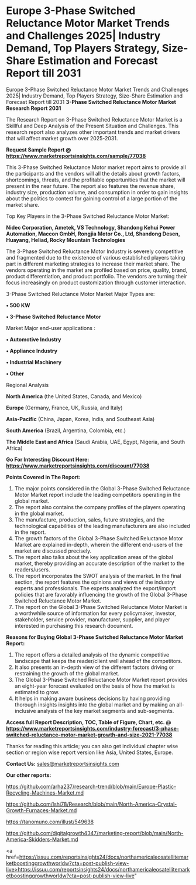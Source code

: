 # Europe 3-Phase Switched Reluctance Motor Market Trends and Challenges 2025| Industry Demand, Top Players Strategy, Size-Share Estimation and Forecast Report till 2031
Europe 3-Phase Switched Reluctance Motor Market Trends and Challenges 2025| Industry Demand, Top Players Strategy, Size-Share Estimation and Forecast Report till 2031
<strong>3-Phase Switched Reluctance Motor Market Research Report 2031</strong>

The Research Report on 3-Phase Switched Reluctance Motor Market is a Skillful and Deep Analysis of the Present Situation and Challenges. This research report also analyzes other important trends and market drivers that will affect market growth over 2025-2031.

<strong>Request Sample Report @ <a href=https://www.marketreportsinsights.com/sample/77038>https://www.marketreportsinsights.com/sample/77038</a></strong>

This 3-Phase Switched Reluctance Motor market report aims to provide all the participants and the vendors will all the details about growth factors, shortcomings, threats, and the profitable opportunities that the market will present in the near future. The report also features the revenue share, industry size, production volume, and consumption in order to gain insights about the politics to contest for gaining control of a large portion of the market share.

Top Key Players in the 3-Phase Switched Reluctance Motor Market:

<strong>Nidec Corporation, Ametek, VS Technology, Shandong Kehui Power Automation, Maccon GmbH, Rongjia Motor Co., Ltd, Shandong Desen, Huayang, Heliad, Rocky Mountain Technologies</strong>

The 3-Phase Switched Reluctance Motor Industry is severely competitive and fragmented due to the existence of various established players taking part in different marketing strategies to increase their market share. The vendors operating in the market are profiled based on price, quality, brand, product differentiation, and product portfolio. The vendors are turning their focus increasingly on product customization through customer interaction.

3-Phase Switched Reluctance Motor Market Major Types are:

<strong>• 500 KW

• 3-Phase Switched Reluctance Motor</strong>

Market Major end-user applications :

<strong>• Automotive Industry

• Appliance Industry

• Industrial Machinery

• Other</strong>

Regional Analysis

</u><strong><b>North America</b></strong> (the United States, Canada, and Mexico)

<strong><b>Europe </b></strong>(Germany, France, UK, Russia, and Italy)

<strong><b>Asia-Pacific</b></strong> (China, Japan, Korea, India, and Southeast Asia)

<strong><b>South America</b></strong> (Brazil, Argentina, Colombia, etc.)

<strong><b>The Middle East and Africa</b></strong> (Saudi Arabia, UAE, Egypt, Nigeria, and South Africa)

<strong>Go For Interesting Discount Here: <a href=https://www.marketreportsinsights.com/discount/77038>https://www.marketreportsinsights.com/discount/77038</a></strong>

<strong>Points Covered in The Report:</strong>
<ol>
  <li>The major points considered in the Global 3-Phase Switched Reluctance Motor Market report include the leading competitors operating in the global market.</li>
  <li>The report also contains the company profiles of the players operating in the global market.</li>
  <li>The manufacture, production, sales, future strategies, and the technological capabilities of the leading manufacturers are also included in the report.</li>
  <li>The growth factors of the Global 3-Phase Switched Reluctance Motor Market are explained in-depth, wherein the different end-users of the market are discussed precisely.</li>
  <li>The report also talks about the key application areas of the global market, thereby providing an accurate description of the market to the readers/users.</li>
  <li>The report incorporates the SWOT analysis of the market. In the final section, the report features the opinions and views of the industry experts and professionals. The experts analyzed the export/import policies that are favorably influencing the growth of the Global 3-Phase Switched Reluctance Motor Market.</li>
  <li>The report on the Global 3-Phase Switched Reluctance Motor Market is a worthwhile source of information for every policymaker, investor, stakeholder, service provider, manufacturer, supplier, and player interested in purchasing this research document.</li>
</ol>
<strong>Reasons for Buying Global 3-Phase Switched Reluctance Motor Market Report:</strong>

<ol>
  <li>The report offers a detailed analysis of the dynamic competitive landscape that keeps the reader/client well ahead of the competitors.</li>
  <li>It also presents an in-depth view of the different factors driving or restraining the growth of the global market.</li>
  <li>The Global 3-Phase Switched Reluctance Motor Market report provides an eight-year forecast evaluated on the basis of how the market is estimated to grow.</li>
  <li>It helps in making aware business decisions by having providing thorough insights insights into the global market and by making an all-inclusive analysis of the key market segments and sub-segments.</li>
</ol>
<strong>Access full Report Description, TOC, Table of Figure, Chart, etc. @ <a href=https://www.marketreportsinsights.com/industry-forecast/3-phase-switched-reluctance-motor-market-growth-and-size-2021-77038>https://www.marketreportsinsights.com/industry-forecast/3-phase-switched-reluctance-motor-market-growth-and-size-2021-77038</a></strong>


Thanks for reading this article; you can also get individual chapter wise section or region wise report version like Asia, United States, Europe.

<strong>Contact Us:</strong>
sales@marketreportsinsights.com

<strong>Our other reports:</strong>

<a href=https://github.com/arha237/research-trend/blob/main/Europe-Plastic-Recycling-Machines-Market.md>https://github.com/arha237/research-trend/blob/main/Europe-Plastic-Recycling-Machines-Market.md</a>

<a href=https://github.com/Ishi78/Research/blob/main/North-America-Crystal-Growth-Furnaces-Market.md>https://github.com/Ishi78/Research/blob/main/North-America-Crystal-Growth-Furnaces-Market.md</a>

<a href=https://tanomuno.com/illust/549638>https://tanomuno.com/illust/549638</a>

<a href=https://github.com/digitalgrowth4347/marketing-report/blob/main/North-America-Skidders-Market.md>https://github.com/digitalgrowth4347/marketing-report/blob/main/North-America-Skidders-Market.md</a>

<a href=https://issuu.com/reportsinsights24/docs/northamericaleosatellitemarketboostinggrowthworldw?cta=post-publish-view-live>https://issuu.com/reportsinsights24/docs/northamericaleosatellitemarketboostinggrowthworldw?cta=post-publish-view-live</a>"
